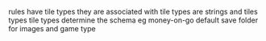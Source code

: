 rules have tile types they are associated with
tile types are strings and tiles types
tile types determine the schema
eg money-on-go default
save folder for images and game type

